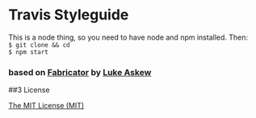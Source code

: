 # Travis Styleguide

This is a node thing, so you need to have node and npm installed.
Then:  
`$ git clone && cd`  
`$ npm start`
### based on [Fabricator](https://github.com/fbrctr/fbrctr.github.io) by [Luke Askew](http://twitter.com/lukeaskew)

##3 License

[The MIT License (MIT)](http://opensource.org/licenses/mit-license.php)
